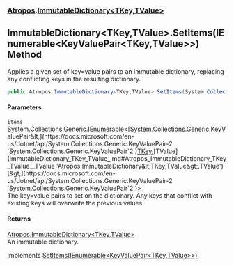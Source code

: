 ### [Atropos](Atropos.md 'Atropos').[ImmutableDictionary&lt;TKey,TValue&gt;](ImmutableDictionary_TKey_TValue_.md 'Atropos.ImmutableDictionary&lt;TKey,TValue&gt;')
## ImmutableDictionary&lt;TKey,TValue&gt;.SetItems(IEnumerable&lt;KeyValuePair&lt;TKey,TValue&gt;&gt;) Method
Applies a given set of key=value pairs to an immutable dictionary, replacing any conflicting keys in the resulting dictionary.  
```csharp
public Atropos.ImmutableDictionary<TKey,TValue> SetItems(System.Collections.Generic.IEnumerable<System.Collections.Generic.KeyValuePair<TKey,TValue>> items);
```
#### Parameters
<a name='Atropos_ImmutableDictionary_TKey_TValue__SetItems(System_Collections_Generic_IEnumerable_System_Collections_Generic_KeyValuePair_TKey_TValue__)_items'></a>
`items` [System.Collections.Generic.IEnumerable&lt;](https://docs.microsoft.com/en-us/dotnet/api/System.Collections.Generic.IEnumerable-1 'System.Collections.Generic.IEnumerable`1')[System.Collections.Generic.KeyValuePair&lt;](https://docs.microsoft.com/en-us/dotnet/api/System.Collections.Generic.KeyValuePair-2 'System.Collections.Generic.KeyValuePair`2')[TKey](ImmutableDictionary_TKey_TValue_.md#Atropos_ImmutableDictionary_TKey_TValue__TKey 'Atropos.ImmutableDictionary&lt;TKey,TValue&gt;.TKey')[,](https://docs.microsoft.com/en-us/dotnet/api/System.Collections.Generic.KeyValuePair-2 'System.Collections.Generic.KeyValuePair`2')[TValue](ImmutableDictionary_TKey_TValue_.md#Atropos_ImmutableDictionary_TKey_TValue__TValue 'Atropos.ImmutableDictionary&lt;TKey,TValue&gt;.TValue')[&gt;](https://docs.microsoft.com/en-us/dotnet/api/System.Collections.Generic.KeyValuePair-2 'System.Collections.Generic.KeyValuePair`2')[&gt;](https://docs.microsoft.com/en-us/dotnet/api/System.Collections.Generic.IEnumerable-1 'System.Collections.Generic.IEnumerable`1')  
The key=value pairs to set on the dictionary.  Any keys that conflict with existing keys will overwrite the previous values.
  
#### Returns
[Atropos.ImmutableDictionary&lt;](ImmutableDictionary_TKey_TValue_.md 'Atropos.ImmutableDictionary&lt;TKey,TValue&gt;')[TKey](ImmutableDictionary_TKey_TValue_.md#Atropos_ImmutableDictionary_TKey_TValue__TKey 'Atropos.ImmutableDictionary&lt;TKey,TValue&gt;.TKey')[,](ImmutableDictionary_TKey_TValue_.md 'Atropos.ImmutableDictionary&lt;TKey,TValue&gt;')[TValue](ImmutableDictionary_TKey_TValue_.md#Atropos_ImmutableDictionary_TKey_TValue__TValue 'Atropos.ImmutableDictionary&lt;TKey,TValue&gt;.TValue')[&gt;](ImmutableDictionary_TKey_TValue_.md 'Atropos.ImmutableDictionary&lt;TKey,TValue&gt;')  
An immutable dictionary.

Implements [SetItems(IEnumerable<KeyValuePair<TKey,TValue>>)](https://docs.microsoft.com/en-us/dotnet/api/System.Collections.Immutable.IImmutableDictionary-2.SetItems#System_Collections_Immutable_IImmutableDictionary_2_SetItems_System_Collections_Generic_IEnumerable{System_Collections_Generic_KeyValuePair{_0,_1}}_ 'System.Collections.Immutable.IImmutableDictionary`2.SetItems(System.Collections.Generic.IEnumerable{System.Collections.Generic.KeyValuePair{`0,`1}})')  
